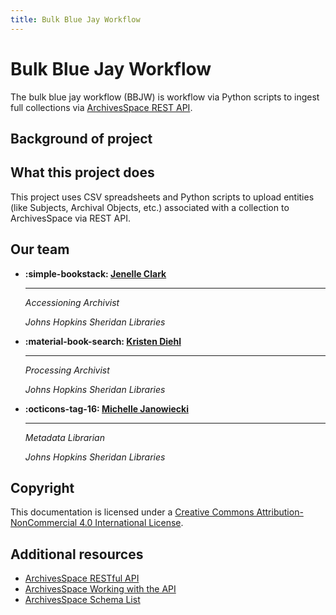 ```yaml
---
title: Bulk Blue Jay Workflow
---
```

# Bulk Blue Jay Workflow

The bulk blue jay  workflow (BBJW) is workflow via Python scripts to ingest full collections via [ArchivesSpace REST API](https://archivesspace.github.io/archivesspace/api/#archivesspace-rest-api).

## Background of project



## What this project does

This project uses CSV spreadsheets and Python scripts to upload entities (like Subjects, Archival Objects, etc.) associated with a collection to ArchivesSpace via REST API.

## Our team

<div class="grid cards" markdown>

-   **:simple-bookstack: [Jenelle Clark](https://www.library.jhu.edu/staff/jenelle-clark/)**

    ---
 
    *Accessioning Archivist*

    *Johns Hopkins Sheridan Libraries*

-   **:material-book-search: [Kristen Diehl](https://www.library.jhu.edu/staff/kristen-diehl/)**

    ---
    
    *Processing Archivist*

    *Johns Hopkins Sheridan Libraries*


- **:octicons-tag-16: [Michelle Janowiecki](https://www.library.jhu.edu/staff/michelle-janowiecki/)**

    ---

    *Metadata Librarian*
    
    *Johns Hopkins Sheridan Libraries*

</div>

## Copyright

This documentation is licensed under a [Creative Commons Attribution-NonCommercial 4.0 International License](https://creativecommons.org/licenses/by-nc/4.0/).

## Additional resources
 - [ArchivesSpace RESTful API](https://archivesspace.github.io/archivesspace/api/#introduction)
 - [ArchivesSpace Working with the API](https://docs.archivesspace.org/api/)
 - [ArchivesSpace Schema List](https://archivesspace.github.io/archivesspace/doc/)
